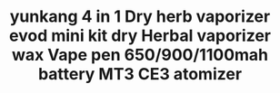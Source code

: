 ---
templateKey: product-page-template
featuredImage: >-
  ../../../img/32845363479_0yunkang-4-in-1-Dry-herb-vaporizer-evod-mini-kit-dry-Herbal-vaporizer-wax-Vape-pen.jpg
price: 17.852499999999996
id: '32845363479'
title: >-
  yunkang 4 in 1 Dry herb vaporizer evod mini kit dry Herbal vaporizer wax Vape
  pen 650/900/1100mah battery MT3 CE3 atomizer
images:
  - >-
    ../../../img/32845363479_0yunkang-4-in-1-Dry-herb-vaporizer-evod-mini-kit-dry-Herbal-vaporizer-wax-Vape-pen.jpg
  - >-
    ../../../img/32845363479_1yunkang-4-in-1-Dry-herb-vaporizer-evod-mini-kit-dry-Herbal-vaporizer-wax-Vape-pen.jpg
  - >-
    ../../../img/32845363479_2yunkang-4-in-1-Dry-herb-vaporizer-evod-mini-kit-dry-Herbal-vaporizer-wax-Vape-pen.jpg
  - >-
    ../../../img/32845363479_3yunkang-4-in-1-Dry-herb-vaporizer-evod-mini-kit-dry-Herbal-vaporizer-wax-Vape-pen.jpg
  - >-
    ../../../img/32845363479_4yunkang-4-in-1-Dry-herb-vaporizer-evod-mini-kit-dry-Herbal-vaporizer-wax-Vape-pen.jpg
  - >-
    ../../../img/32845363479_5yunkang-4-in-1-Dry-herb-vaporizer-evod-mini-kit-dry-Herbal-vaporizer-wax-Vape-pen.jpg
options:
  - title: Color
    options:
      - optionId: '14:29'
        text: White
      - optionId: '14:193'
        text: Black
      - optionId: '14:175'
        text: Green
      - optionId: '14:10'
        text: Red
      - optionId: '14:173'
        text: Blue
      - optionId: '14:1052'
        text: Pink
      - optionId: '14:496'
        text: Purple
      - optionId: '14:350853'
        text: Silver
  - title: Battery Capacity
    options:
      - optionId: '1328:200660823'
        text: 650mah
      - optionId: '1328:200660824'
        text: 900mah
      - optionId: '1328:200660825'
        text: 1100mah
variants:
  - skuAttr: '14:193;1328:200660823#650mah'
    pricing: '14.59'
    discount: '10.50'
    combinedAttributes:
      - '14:193'
      - '1328:200660823'
  - skuAttr: '14:29;1328:200660823#650mah'
    pricing: '14.59'
    discount: '10.50'
    combinedAttributes:
      - '14:29'
      - '1328:200660823'
  - skuAttr: '14:10;1328:200660823#650mah'
    pricing: '13.00'
    discount: '9.36'
    combinedAttributes:
      - '14:10'
      - '1328:200660823'
  - skuAttr: '14:173;1328:200660823#650mah'
    pricing: '14.59'
    discount: '10.50'
    combinedAttributes:
      - '14:173'
      - '1328:200660823'
  - skuAttr: '14:350853;1328:200660823#650mah'
    pricing: '14.59'
    discount: '10.50'
    combinedAttributes:
      - '14:350853'
      - '1328:200660823'
  - skuAttr: '14:496;1328:200660823#650mah'
    pricing: '14.59'
    discount: '10.50'
    combinedAttributes:
      - '14:496'
      - '1328:200660823'
  - skuAttr: '14:175;1328:200660823#650mah'
    pricing: '14.59'
    discount: '10.50'
    combinedAttributes:
      - '14:175'
      - '1328:200660823'
  - skuAttr: '14:1052;1328:200660823#650mah'
    pricing: '14.59'
    discount: '10.50'
    combinedAttributes:
      - '14:1052'
      - '1328:200660823'
  - skuAttr: '14:193;1328:200660824#900mah'
    pricing: '14.97'
    discount: '10.78'
    combinedAttributes:
      - '14:193'
      - '1328:200660824'
  - skuAttr: '14:29;1328:200660824#900mah'
    pricing: '14.97'
    discount: '10.78'
    combinedAttributes:
      - '14:29'
      - '1328:200660824'
  - skuAttr: '14:10;1328:200660824#900mah'
    pricing: '14.97'
    discount: '10.78'
    combinedAttributes:
      - '14:10'
      - '1328:200660824'
  - skuAttr: '14:173;1328:200660824#900mah'
    pricing: '14.97'
    discount: '10.78'
    combinedAttributes:
      - '14:173'
      - '1328:200660824'
  - skuAttr: '14:350853;1328:200660824#900mah'
    pricing: '14.97'
    discount: '10.78'
    combinedAttributes:
      - '14:350853'
      - '1328:200660824'
  - skuAttr: '14:496;1328:200660824#900mah'
    pricing: '14.97'
    discount: '10.78'
    combinedAttributes:
      - '14:496'
      - '1328:200660824'
  - skuAttr: '14:175;1328:200660824#900mah'
    pricing: '14.97'
    discount: '10.78'
    combinedAttributes:
      - '14:175'
      - '1328:200660824'
  - skuAttr: '14:1052;1328:200660824#900mah'
    pricing: '14.97'
    discount: '10.78'
    combinedAttributes:
      - '14:1052'
      - '1328:200660824'
  - skuAttr: '14:193;1328:200660825#1100mah'
    pricing: '15.27'
    discount: '10.99'
    combinedAttributes:
      - '14:193'
      - '1328:200660825'
  - skuAttr: '14:29;1328:200660825#1100mah'
    pricing: '15.27'
    discount: '10.99'
    combinedAttributes:
      - '14:29'
      - '1328:200660825'
  - skuAttr: '14:10;1328:200660825#1100mah'
    pricing: '15.27'
    discount: '10.99'
    combinedAttributes:
      - '14:10'
      - '1328:200660825'
  - skuAttr: '14:173;1328:200660825#1100mah'
    pricing: '15.27'
    discount: '10.99'
    combinedAttributes:
      - '14:173'
      - '1328:200660825'
  - skuAttr: '14:350853;1328:200660825#1100mah'
    pricing: '15.27'
    discount: '10.99'
    combinedAttributes:
      - '14:350853'
      - '1328:200660825'
  - skuAttr: '14:496;1328:200660825#1100mah'
    pricing: '15.27'
    discount: '10.99'
    combinedAttributes:
      - '14:496'
      - '1328:200660825'
  - skuAttr: '14:175;1328:200660825#1100mah'
    pricing: '15.27'
    discount: '10.99'
    combinedAttributes:
      - '14:175'
      - '1328:200660825'
  - skuAttr: '14:1052;1328:200660825#1100mah'
    pricing: '15.27'
    discount: '10.99'
    combinedAttributes:
      - '14:1052'
      - '1328:200660825'
tags:
  - Compatible Model
  - MT3 atomizer CE3 BUD atomizer
  - Brand Name
  - Yunkang
  - Appearance
  - Cylindrical Shape
  - Nominal Capacity
  - 1100mAh
  - Model Number
  - EVOD 4 IN 1 Herbal Vaporizer Kit
  - Compatible Battery
  - '18650'
  - Built-in Or External Battery
  - Built-in
  - Material
  - Metal
  - USB Charger
  - 'Yes'
  - Type
  - EVOD
  - EVOD Battery
  - '650mah/900mah,1100mah'
  - Battery life
  - Over 300 times
  - Thread
  - 510 thread
  - CE3 atomizer
  - used for cbd oil
  - Glass globe atomizer
  - Used for dry herb
  - Skillet Tank
  - Used for wax
  - MT3 atomizer
  - Used for e liquid
  - sku
  - 0209638
  - Built-in Or External Battery
  - 'Yes'
meta: {}
---